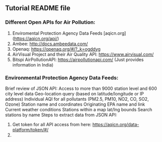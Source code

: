 ## Tutorial README file
### Different Open APIs for Air Pollution: 
1. Enviromental Protection Agency Data Feeds [aqicn.org] (https://aqicn.org/api/) 
2. Ambee: http://docs.ambeedata.com/ 
3. Openaq: https://openaq.org/#/?_k=ogddyg
4. AirVisual Project and their Air Quality API: https://www.airvisual.com/
5. Bitspi AirPollutionAPI: https://airpollutionapi.com/ (Just provides information in India)

### Environmental Protection Agency Data Feeds:
Brief review of JSON API:
Access to more than 9000 station level and 600 city level data
Geo-location query (based on latitude/longitude or IP address)
Individual AQI for all pollutants (PM2.5, PM10, NO2, CO, SO2, Ozone)
Station name and coordinates
Originating EPA name and link
Current weather conditions
Stations within a map lat/lng bounds
Search stations by name
Steps to extract data from JSON API: 
1. Get token for all API access from here: https://aqicn.org/data-platform/token/#/ 
2. 
